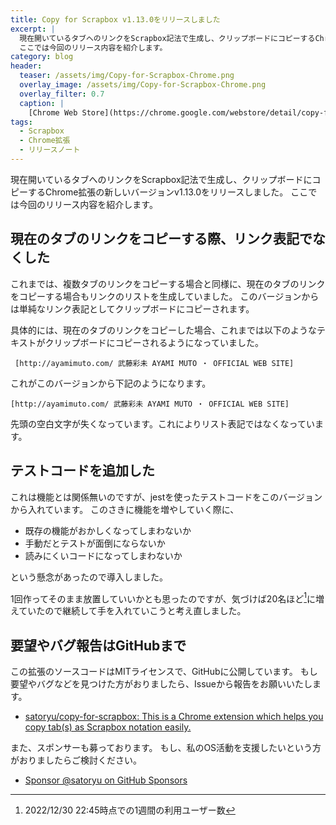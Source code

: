 ```yaml
---
title: Copy for Scrapbox v1.13.0をリリースしました
excerpt: |
  現在開いているタブへのリンクをScrapbox記法で生成し、クリップボードにコピーするChrome拡張の新しいバージョンをリリースしました。
  ここでは今回のリリース内容を紹介します。
category: blog
header:
  teaser: /assets/img/Copy-for-Scrapbox-Chrome.png
  overlay_image: /assets/img/Copy-for-Scrapbox-Chrome.png
  overlay_filter: 0.7
  caption: |
    [Chrome Web Store](https://chrome.google.com/webstore/detail/copy-for-scrapbox/kalhokahkhkmbkiliieonfdmdeajlnog)
tags:
  - Scrapbox
  - Chrome拡張
  - リリースノート
---
```


現在開いているタブへのリンクをScrapbox記法で生成し、クリップボードにコピーするChrome拡張の新しいバージョンv1.13.0をリリースしました。
ここでは今回のリリース内容を紹介します。

## 現在のタブのリンクをコピーする際、リンク表記でなくした

これまでは、複数タブのリンクをコピーする場合と同様に、現在のタブのリンクをコピーする場合もリンクのリストを生成していました。
このバージョンからは単純なリンク表記としてクリップボードにコピーされます。

具体的には、現在のタブのリンクをコピーした場合、これまでは以下のようなテキストがクリップボードにコピーされるようになっていました。

```text
 [http://ayamimuto.com/ 武藤彩未 AYAMI MUTO ・ OFFICIAL WEB SITE]
```

これがこのバージョンから下記のようになります。

```text
[http://ayamimuto.com/ 武藤彩未 AYAMI MUTO ・ OFFICIAL WEB SITE]
```

先頭の空白文字が失くなっています。これによりリスト表記ではなくなっています。

## テストコードを追加した

これは機能とは関係無いのですが、jestを使ったテストコードをこのバージョンから入れています。
このさきに機能を増やしていく際に、

- 既存の機能がおかしくなってしまわないか
- 手動だとテストが面倒にならないか
- 読みにくいコードになってしまわないか

という懸念があったので導入しました。

1回作ってそのまま放置していいかとも思ったのですが、気づけば20名ほど[^1]に増えていたので継続して手を入れていこうと考え直しました。

## 要望やバグ報告はGitHubまで

この拡張のソースコードはMITライセンスで、GitHubに公開しています。
もし要望やバグなどを見つけた方がおりましたら、Issueから報告をお願いいたします。

- [satoryu/copy-for-scrapbox: This is a Chrome extension which helps you copy tab(s) as Scrapbox notation easily.](https://github.com/satoryu/copy-for-scrapbox)

また、スポンサーも募っております。
もし、私のOS活動を支援したいという方がおりましたらご検討ください。

- [Sponsor @satoryu on GitHub Sponsors](https://github.com/sponsors/satoryu)

[^1]: 2022/12/30 22:45時点での1週間の利用ユーザー数